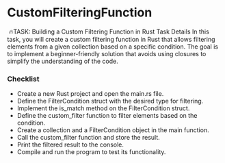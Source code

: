 # CustomFilteringFunction

 🔥TASK: Building a Custom Filtering Function in Rust
Task Details
In this task, you will create a custom filtering function in Rust that allows filtering elements from a given collection based on a specific condition. The goal is to implement a beginner-friendly solution that avoids using closures to simplify the understanding of the code.

### Checklist
* Create a new Rust project and open the main.rs file.
* Define the FilterCondition struct with the desired type for filtering.
* Implement the is_match method on the FilterCondition struct.
* Define the custom_filter function to filter elements based on the condition.
* Create a collection and a FilterCondition object in the main function.
* Call the custom_filter function and store the result.
* Print the filtered result to the console.
* Compile and run the program to test its functionality.
